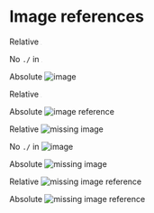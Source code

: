 # Image references

<!-- Valid: -->

Relative ![image](./examples/image.jpg)

No `./` in ![image](examples/image.jpg)

Absolute ![image](https://github.com/wooorm/test/blob/master/examples/image.jpg)

Relative ![image reference][rel]

Absolute ![image reference][abs]

<!-- Invalid: -->

Relative ![missing image](./examples/missing.jpg)

No `./` in ![image](examples/missing.jpg)

Absolute ![missing image](https://github.com/wooorm/test/blob/master/examples/missing.jpg)

Relative ![missing image reference][rel-missing]

Absolute ![missing image reference][abs-missing]

<!-- Definitions: -->

[rel]: ./examples/image.jpg

[abs]: https://github.com/wooorm/test/blob/master/examples/image.jpg

[rel-missing]: ./examples/missing.jpg

[abs-missing]: https://github.com/wooorm/test/blob/master/examples/missing.jpg
